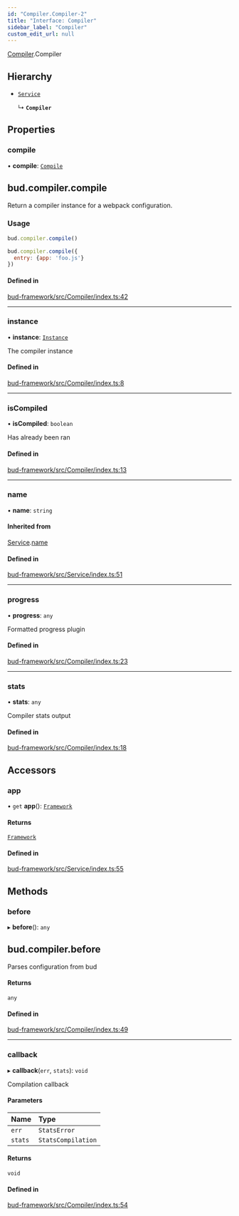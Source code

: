 ```yaml
---
id: "Compiler.Compiler-2"
title: "Interface: Compiler"
sidebar_label: "Compiler"
custom_edit_url: null
---
```


[Compiler](../modules/Compiler.md).Compiler

## Hierarchy

- [`Service`](../classes/Service.Service-1.md)

  ↳ **`Compiler`**

## Properties

### compile

• **compile**: [`Compile`](../modules/Compiler.Compiler-1.md#compile)

## bud.compiler.compile

Return a compiler instance for a webpack configuration.

### Usage

```js
bud.compiler.compile()
```

```js
bud.compiler.compile({
  entry: {app: 'foo.js'}
})
```

#### Defined in

[bud-framework/src/Compiler/index.ts:42](https://github.com/roots/bud/blob/18ced3274/packages/@roots/bud-framework/src/Compiler/index.ts#L42)

___

### instance

• **instance**: [`Instance`](../modules/Compiler.Compiler-1.md#instance)

The compiler instance

#### Defined in

[bud-framework/src/Compiler/index.ts:8](https://github.com/roots/bud/blob/18ced3274/packages/@roots/bud-framework/src/Compiler/index.ts#L8)

___

### isCompiled

• **isCompiled**: `boolean`

Has already been ran

#### Defined in

[bud-framework/src/Compiler/index.ts:13](https://github.com/roots/bud/blob/18ced3274/packages/@roots/bud-framework/src/Compiler/index.ts#L13)

___

### name

• **name**: `string`

#### Inherited from

[Service](../classes/Service.Service-1.md).[name](../classes/Service.Service-1.md#name)

#### Defined in

[bud-framework/src/Service/index.ts:51](https://github.com/roots/bud/blob/18ced3274/packages/@roots/bud-framework/src/Service/index.ts#L51)

___

### progress

• **progress**: `any`

Formatted progress plugin

#### Defined in

[bud-framework/src/Compiler/index.ts:23](https://github.com/roots/bud/blob/18ced3274/packages/@roots/bud-framework/src/Compiler/index.ts#L23)

___

### stats

• **stats**: `any`

Compiler stats output

#### Defined in

[bud-framework/src/Compiler/index.ts:18](https://github.com/roots/bud/blob/18ced3274/packages/@roots/bud-framework/src/Compiler/index.ts#L18)

## Accessors

### app

• `get` **app**(): [`Framework`](../classes/Framework.Framework-2.md)

#### Returns

[`Framework`](../classes/Framework.Framework-2.md)

#### Defined in

[bud-framework/src/Service/index.ts:55](https://github.com/roots/bud/blob/18ced3274/packages/@roots/bud-framework/src/Service/index.ts#L55)

## Methods

### before

▸ **before**(): `any`

## bud.compiler.before

Parses configuration from bud

#### Returns

`any`

#### Defined in

[bud-framework/src/Compiler/index.ts:49](https://github.com/roots/bud/blob/18ced3274/packages/@roots/bud-framework/src/Compiler/index.ts#L49)

___

### callback

▸ **callback**(`err`, `stats`): `void`

Compilation callback

#### Parameters

| Name | Type |
| :------ | :------ |
| `err` | `StatsError` |
| `stats` | `StatsCompilation` |

#### Returns

`void`

#### Defined in

[bud-framework/src/Compiler/index.ts:54](https://github.com/roots/bud/blob/18ced3274/packages/@roots/bud-framework/src/Compiler/index.ts#L54)
